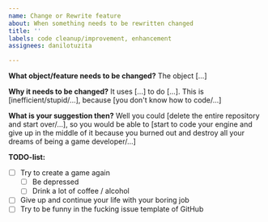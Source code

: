 ```yaml
---
name: Change or Rewrite feature
about: When something needs to be rewritten changed
title: ''
labels: code cleanup/improvement, enhancement
assignees: danilotuzita

---
```


**What object/feature needs to be changed?**
The object [...]

**Why it needs to be changed?**
It uses [...] to do [...]. This is [inefficient/stupid/...], because [you don't know how to code/...]

**What is your suggestion then?**
Well you could [delete the entire repository and start over/...], so you would be able to [start to code your engine and give up in the middle of it because you burned out and destroy all your dreams of being a game developer/...]

**TODO-list:**
- [ ] Try to create a game again
   - [ ] Be depressed
   - [ ] Drink a lot of coffee / alcohol
- [ ] Give up and continue your life with your boring job
- [ ] Try to be funny in the fucking issue template of GitHub
